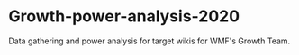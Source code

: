 # Growth-power-analysis-2020
Data gathering and power analysis for target wikis for WMF's Growth Team.

